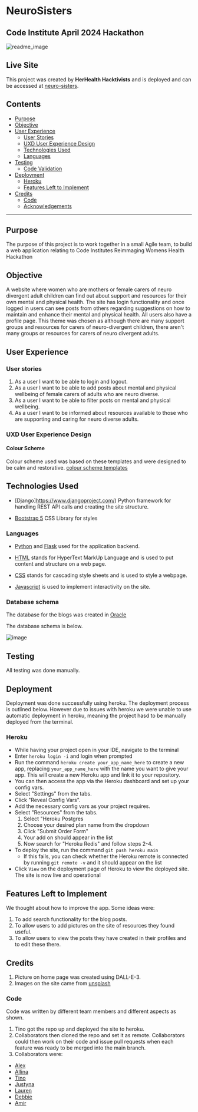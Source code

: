 # NeuroSisters

## Code Institute April 2024 Hackathon
![readme_image](https://github.com/tinobragaa/neuro-sisters/assets/20447596/aebadcd4-14da-4fcb-96c8-2c7f6c339306)

## Live Site

This project was created by **HerHealth Hacktivists** and is deployed and can be accessed at [neuro-sisters](https://neuro-sisters-37c8c20181fb.herokuapp.com/).

## Contents
- [Purpose](#purpose)
- [Objective](#objective)
- [User Experience](#user-experience)
  - [User Stories](#user-stories)
  - [UXD User Experience Design](#uxd-user-experience-design)
  - [Technologies Used](#technologies-used)
  - [Languages](#languages)
- [Testing](#testing)
  - [Code Validation](#code-validation)
- [Deployment](#deployment)
  - [Heroku](#heroku)
  - [Features Left to Implement](#features-left-to-implement)
- [Credits](#credits)
  - [Code](#code)
  - [Acknowledgements](#acknowledgements)
***

## Purpose

The purpose of this project is to work together in a small Agile team, to build a web application relating to Code Institutes Reimmaging Womens Health Hackathon

## Objective
A website where women who are mothers or female carers of  neuro divergent adult children can find out about support and resources for their own mental and physical health.  The site has login functionality and once logged in users can see posts from others regarding suggestions on how to maintain and enhance their mental and physical health.  All users also have a profile page.  This theme was chosen as although there are many support groups and resources for carers of neuro-divergent children, there aren't many groups or resources for carers of neuro divergent adults.


## User Experience

### User stories
1.  As a user I want to be able to login and logout.
2.  As a user I want to be able to add posts about mental and physical wellbeing of female carers of adults who are neuro diverse.
3.  As a user I want to be able to filter posts on mental and physical wellbeing.
4.  As a user I want to be informed about resources available to those who are supporting and caring for neuro diverse adults.


### UXD User Experience Design

#### Colour Scheme

Colour scheme used was based on these templates and were designed to be calm and restorative.
[colour scheme templates](https://colorhunt.co/)

 

## Technologies Used

* [Django]https://www.djangoproject.com/) Python framework for handling REST API calls and creating the site structure.

* [Bootstrap 5](https://getbootstrap.com/docs/5.0/getting-started/introduction/) CSS Library for styles

### Languages

* [Python](https://www.python.org/) and [Flask](https://flask.palletsprojects.com/) used for the application backend.

* [HTML](https://devdocs.io/html/) stands for HyperText MarkUp Language and is used to put content and structure on a web page.

* [CSS](https://devdocs.io/css/) stands for cascading style sheets and is used to style a webpage.

* [Javascript](https://www.w3schools.com/js/DEFAULT.asp) is used to implement interactivity on the site.

### Database schema

The database for the blogs was created in [Oracle](https://www.pro-dba.com/oracle-services/oracle-support/)

The database schema is below.

![image](https://github.com/tinobragaa/neuro-sisters/assets/20447596/78bbd248-06f5-4d12-b122-955e19cfbe1f)

## Testing

All testing was done manually.

## Deployment

Deployment was done successfully using heroku. The deployment process is outlined below. However due to issues with heroku we were unable to use automatic deployment in heroku, meaning the project hasd to be manually deployed from the terminal.

### Heroku

- While having your project open in your IDE, navigate to the terminal
- Enter ```heroku login -i``` and login when prompted
- Run the command ```heroku create your_app_name_here``` to create a new app, replacing ```your_app_name_here``` with the name you want to give your app. This will create a new Heroku app and link it to your repository.
- You can then access the app via the Heroku dashboard and set up your config vars.
- Select "Settings" from the tabs.
- Click "Reveal Config Vars".
- Add the necessary config vars as your project requires.
- Select "Resources" from the tabs.
  1. Select "Heroku Postgres
  1. Choose your desired plan name from the dropdown
  1. Click "Submit Order Form"
  1. Your add on should appear in the list
  1. Now search for "Heroku Redis" and follow steps 2-4.
- To deploy the site, run the command ```git push heroku main```
  - If this fails, you can check whether the Heroku remote is connected by running ```git remote -v``` and it should appear on the list
 - Click `View` on the deployment page of Heroku to view the deployed site.
The site is now live and operational

## Features Left to Implement

We thought about how to improve the app. Some ideas were:
1. To add search functionality for the blog posts.
2. To allow users to add pictures on the site of resources they found useful.
3. To allow users to view the posts they have created in their profiles and to edit these there.

## Credits

1. Picture on home page was created using DALL-E-3.
2. Images on the site came from [unsplash](https://unsplash.com/)
   

### Code

Code was written by different team members and different aspects as shown.
1. Tino got the repo up and deployed the site to heroku. 
2. Collaborators then cloned the repo and set it as remote. Collaborators could then work on their code and issue pull requests when each feature was ready to be merged into the main branch.
3. Collaborators were:
  - [Alex](https://github.com/alexandergrib)
  - [Allina](https://github.com/TeodoraAlina)
  - [Tino](https://github.com/tinobragaa)
  - [Justyna](https://github.com/justynath)
  - [Lauren](https://github.com/Lauren21717)
  - [Debbie](https://github.com/debbiect246)
  - [Amir](https://github.com/AmirAkmed)


